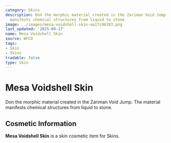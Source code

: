 ```yaml
---
category: Skins
description: Don the morphic material created in the Zariman Void Jump. The material
  manifests chemical structures from liquid to stone.
image: ../images/mesa-voidshell-skin-aa17c86383.png
last_updated: '2025-09-17'
name: Mesa Voidshell Skin
source: WFCD
tags:
- Skin
- Skins
tradable: false
type: Skin
---
```


# Mesa Voidshell Skin

Don the morphic material created in the Zariman Void Jump. The material manifests chemical structures from liquid to stone.

## Cosmetic Information

**Mesa Voidshell Skin** is a skin cosmetic item for Skins.


